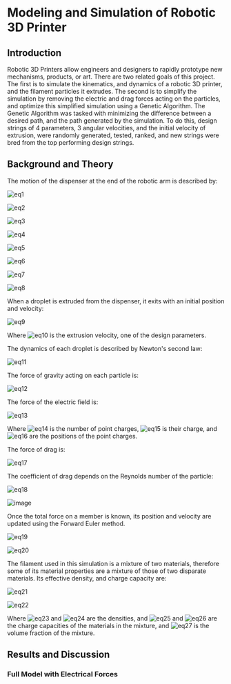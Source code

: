 # Modeling and Simulation of Robotic 3D Printer

## Introduction

Robotic 3D Printers allow engineers and designers to rapidly prototype new mechanisms, products, or art. There are two related goals of this project. The first is to simulate the kinematics, and dynamics of a robotic 3D printer, and the filament particles it extrudes. The second is to simplify the simulation by removing the electric and drag forces acting on the particles, and optimize this simplified simulation using a Genetic Algorithm. The Genetic Algorithm was tasked with minimizing the difference between a desired path, and the path generated by the simulation. To do this, design strings of 4 parameters, 3 angular velocities, and the initial velocity of extrusion, were randomly generated, tested, ranked, and new strings were bred from the top performing design strings.

## Background and Theory

The motion of the dispenser at the end of the robotic arm is described by:

![eq1](https://user-images.githubusercontent.com/52175303/109432441-1355bd80-79c0-11eb-9204-49f7a8c4483b.png)

![eq2](https://user-images.githubusercontent.com/52175303/109432448-2072ac80-79c0-11eb-90d2-511974e3877e.png)

![eq3](https://user-images.githubusercontent.com/52175303/109432471-36806d00-79c0-11eb-8755-19c2db1d2bff.png)

![eq4](https://user-images.githubusercontent.com/52175303/109432485-46984c80-79c0-11eb-9331-fc1abbc5e72c.png)

![eq5](https://user-images.githubusercontent.com/52175303/109432506-56179580-79c0-11eb-8e97-69e024f44bd9.png)

![eq6](https://user-images.githubusercontent.com/52175303/109432513-6760a200-79c0-11eb-9d31-bf0c335ba8a0.png)

![eq7](https://user-images.githubusercontent.com/52175303/109432524-78111800-79c0-11eb-87ee-b54bef8f5702.png)

![eq8](https://user-images.githubusercontent.com/52175303/109432538-86f7ca80-79c0-11eb-81a6-b158b8b46e43.png)

When a droplet is extruded from the dispenser, it exits with an initial position and velocity:

![eq9](https://user-images.githubusercontent.com/52175303/109432559-9ecf4e80-79c0-11eb-9d27-86d927c72f43.png)

Where ![eq10](https://user-images.githubusercontent.com/52175303/109432579-b575a580-79c0-11eb-981a-2b3bc53716ca.png) is the extrusion velocity, one of the design parameters.

The dynamics of each droplet is described by Newton's second law:

![eq11](https://user-images.githubusercontent.com/52175303/109432615-df2ecc80-79c0-11eb-872a-dfafbd7ab483.png)

The force of gravity acting on each particle is:

![eq12](https://user-images.githubusercontent.com/52175303/109432645-fa014100-79c0-11eb-901d-cd134a459275.png)

The force of the electric field is:

![eq13](https://user-images.githubusercontent.com/52175303/109432662-0f766b00-79c1-11eb-9b95-a0b50ed77ff4.png)

Where ![eq14](https://user-images.githubusercontent.com/52175303/109432673-274def00-79c1-11eb-9470-5149817e4ca2.png) is the number of point charges, ![eq15](https://user-images.githubusercontent.com/52175303/109432681-3896fb80-79c1-11eb-89b3-58326893f337.png) is their charge, and ![eq16](https://user-images.githubusercontent.com/52175303/109432693-4e0c2580-79c1-11eb-9f8e-faefa0f1b63a.png) are the positions of the point charges.

The force of drag is:

![eq17](https://user-images.githubusercontent.com/52175303/109432709-654b1300-79c1-11eb-930d-ad3474b21055.png)

The coefficient of drag depends on the Reynolds number of the particle:

![eq18](https://user-images.githubusercontent.com/52175303/109432726-785de300-79c1-11eb-9164-5aaf57bc190f.png)

![image](https://user-images.githubusercontent.com/52175303/109432758-a04d4680-79c1-11eb-8fe4-4ad6f9b553ea.png)

Once the total force on a member is known, its position and velocity are updated using the Forward Euler method.

![eq19](https://user-images.githubusercontent.com/52175303/109432780-b6f39d80-79c1-11eb-9460-c5acf5b3bd00.png)

![eq20](https://user-images.githubusercontent.com/52175303/109432792-c7a41380-79c1-11eb-8a62-c6cf46014017.png)

The filament used in this simulation is a mixture of two materials, therefore some of its material properties are a mixture of those of two disparate materials. Its effective density, and charge capacity are:

![eq21](https://user-images.githubusercontent.com/52175303/109432815-e86c6900-79c1-11eb-9669-e0bccc7afc68.png)

![eq22](https://user-images.githubusercontent.com/52175303/109432833-f8844880-79c1-11eb-91de-3fa0fa8dd166.png)

Where ![eq23](https://user-images.githubusercontent.com/52175303/109432850-0b971880-79c2-11eb-9e0d-0843c09316bc.png) and ![eq24](https://user-images.githubusercontent.com/52175303/109432863-1ea9e880-79c2-11eb-9f0b-c249a0b1b879.png) are the densities, and ![eq25](https://user-images.githubusercontent.com/52175303/109432888-3d0fe400-79c2-11eb-80d1-8c61982b53e2.png) and ![eq26](https://user-images.githubusercontent.com/52175303/109432899-4b5e0000-79c2-11eb-9789-1554ff37b16a.png) are the charge capacities of the materials in the mixture, and ![eq27](https://user-images.githubusercontent.com/52175303/109432909-59138580-79c2-11eb-8af6-0a169734eea9.png) is the volume fraction of the mixture.

## Results and Discussion

### Full Model with Electrical Forces



